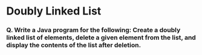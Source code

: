 # Doubly Linked List

### Q. Write a Java program for the following: Create a doubly linked list of elements, delete a given element from the list, and display the contents of the list after deletion.
```

```
